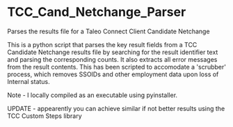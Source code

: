 # TCC_Cand_Netchange_Parser
Parses the results file for a Taleo Connect Client Candidate Netchange

This is a python script that parses the key result fields from a TCC Candidate Netchange results file by searching for the result 
identifier text and parsing the corresponding counts. It also extracts all error messages from the result contents. This has been 
scripted to accomodate a 'scrubber' process, which removes SSOIDs and other employment data upon loss of Internal status.

Note - I locally compiled as an executable using pyinstaller.

UPDATE - appearently you can achieve similar if not better results using the TCC Custom Steps library
